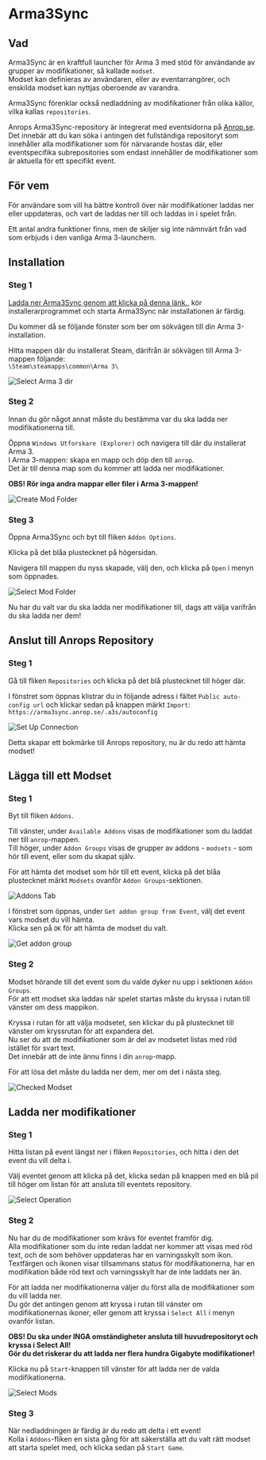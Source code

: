 # Arma3Sync

## Vad

Arma3Sync är en kraftfull launcher för Arma 3 med stöd för användande av grupper av modifikationer, så kallade `modset`.  
Modset kan definieras av användaren, eller av eventarrangörer, och enskilda modset kan nyttjas oberoende av varandra.

Arma3Sync förenklar också nedladdning av modifikationer från olika källor, vilka kallas `repositories`.

Anrops Arma3Sync-repository är integrerat med eventsidorna på [Anrop.se](https://www.anrop.se).  
Det innebär att du kan söka i antingen det fullständiga repositoryt som innehåller alla modifikationer som för närvarande hostas där, eller eventspecifika subrepositories som endast innehåller de modifikationer som är aktuella för ett specifikt event.

## För vem

För användare som vill ha bättre kontroll över när modifikationer laddas ner eller uppdateras, och vart de laddas ner till och laddas in i spelet från.

Ett antal andra funktioner finns, men de skiljer sig inte nämnvärt från vad som erbjuds i den vanliga Arma 3-launchern.

## Installation

### Steg 1

[Ladda ner Arma3Sync genom att klicka på denna länk.](http://hosted.anrop.se/arma3sync.exe), kör installerarprogrammet och starta Arma3Sync när installationen är färdig.

Du kommer då se följande fönster som ber om sökvägen till din Arma 3-installation.

Hitta mappen där du installerat Steam, därifrån är sökvägen till Arma 3-mappen följande:  
`\Steam\steamapps\common\Arma 3\`

![Select Arma 3 dir](./assets/select_arma3_dir.png)

### Steg 2

Innan du gör något annat måste du bestämma var du ska ladda ner modifikationerna till.

Öppna `Windows Utforskare (Explorer)` och navigera till där du installerat Arma 3.  
I Arma 3-mappen: skapa en mapp och döp den till `anrop`.  
Det är till denna map som du kommer att ladda ner modifikationer.

**OBS! Rör inga andra mappar eller filer i Arma 3-mappen!**

![Create Mod Folder](./assets/create_mod_folder.png)

### Steg 3

Öppna Arma3Sync och byt till fliken `Addon Options`.

Klicka på det blåa plustecknet på högersidan.

Navigera till mappen du nyss skapade, välj den, och klicka på `Open` i menyn som öppnades.

![Select Mod Folder](./assets/select_mod_folder.png)

Nu har du valt var du ska ladda ner modifikationer till, dags att välja varifrån du ska ladda ner dem!

## Anslut till Anrops Repository

### Steg 1

Gå till fliken `Repositories` och klicka på det blå plustecknet till höger där.

I fönstret som öppnas klistrar du in följande adress i fältet `Public auto-config url` och klickar sedan på knappen märkt `Import`:  
`https://arma3sync.anrop.se/.a3s/autoconfig`

![Set Up Connection](./assets/set_up_connection.png)

Detta skapar ett bokmärke till Anrops repository, nu är du redo att hämta modset!

## Lägga till ett Modset

### Steg 1

Byt till fliken `Addons`.

Till vänster, under `Available Addons` visas de modifikationer som du laddat ner till `anrop`-mappen.  
Till höger, under `Addon Groups` visas de grupper av addons - `modsets` - som hör till event, eller som du skapat själv.

För att hämta det modset som hör till ett event, klicka på det blåa plustecknet märkt `Modsets` ovanför `Addon Groups`-sektionen.

![Addons Tab](./assets/addons_tab.png)

I fönstret som öppnas, under `Get addon group from Event`, välj det event vars modset du vill hämta.  
Klicka sen på `OK` för att hämta de modset du valt.

![Get addon group](./assets/get_addon_group.png)

### Steg 2

Modset hörande till det event som du valde dyker nu upp i sektionen `Addon Groups`.  
För att ett modset ska laddas när spelet startas måste du kryssa i rutan till vänster om dess mappikon.

Kryssa i rutan för att välja modsetet, sen klickar du på plustecknet till vänster om kryssrutan för att expandera det.  
Nu ser du att de modifikationer som är del av modsetet listas med röd istället för svart text.  
Det innebär att de inte ännu finns i din `anrop`-mapp.

För att lösa det måste du ladda ner dem, mer om det i nästa steg.

![Checked Modset](./assets/checked_modset.png)

## Ladda ner modifikationer

### Steg 1

Hitta listan på event längst ner i fliken `Repositories`, och hitta i den det event du vill delta i.

Välj eventet genom att klicka på det, klicka sedan på knappen med en blå pil till höger om listan för att ansluta till eventets repository.

![Select Operation](./assets/select_operation.png)

### Steg 2

Nu har du de modifikationer som krävs för eventet framför dig.  
Alla modifikationer som du inte redan laddat ner kommer att visas med röd text, och de som behöver uppdateras har en varningsskylt som ikon.  
Textfärgen och ikonen visar tillsammans status för modifikationerna, har en modifikation både röd text och varningsskylt har de inte laddats ner än.

För att ladda ner modifikationerna väljer du först alla de modifikationer som du vill ladda ner.  
Du gör det antingen genom att kryssa i rutan till vänster om modifikationernas ikoner, eller genom att kryssa i `Select All` i menyn ovanför listan.

**OBS! Du ska under INGA omständigheter ansluta till huvudrepositoryt och kryssa i Select All!  
Gör du det riskerar du att ladda ner flera hundra Gigabyte modifikationer!**

Klicka nu på `Start`-knappen till vänster för att ladda ner de valda modifikationerna.

![Select Mods](./assets/select_mods.png)

### Steg 3

När nedladdningen är färdig är du redo att delta i ett event!  
Kolla i `Addons`-fliken en sista gång för att säkerställa att du valt rätt modset att starta spelet med, och klicka sedan på `Start Game`.
